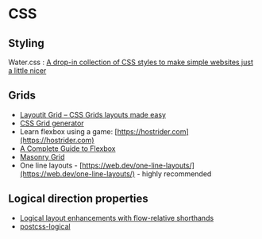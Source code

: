 # CSS

## Styling

Water.css : [A drop-in collection of CSS styles to make simple websites just a little nicer ](https://github.com/kognise/water.css)

## Grids

* [Layoutit Grid – CSS Grids layouts made easy](https://grid.layoutit.com/)
* [CSS Grid generator](https://cssgrid-generator.netlify.app/)
* Learn flexbox using a game: [https://hostrider.com](https://hostrider.com)
* [ A Complete Guide to Flexbox  ](https://css-tricks.com/snippets/css/a-guide-to-flexbox/)
* [Masonry Grid ](https://masonry.desandro.com/)
* One line layouts - [https://web.dev/one-line-layouts/](https://web.dev/one-line-layouts/) - highly recommended

## Logical direction properties

* [Logical layout enhancements with flow-relative shorthands](https://web.dev/logical-property-shorthands/)
* [postcss-logical](https://github.com/csstools/postcss-logical)

